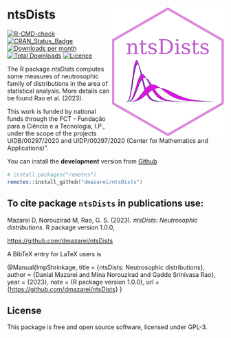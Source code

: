 ntsDists <img src="man/figures/logo.png" align="right" />
======================
[![R-CMD-check](https://github.com/mnrzrad/ImpShrinkage/actions/workflows/R-CMD-check.yaml/badge.svg)](https://github.com/mnrzrad/ImpShrinkage/actions/workflows/R-CMD-check.yaml)
[![CRAN_Status_Badge](https://www.r-pkg.org/badges/version/ntsDists)](https://cran.r-project.org/package=ntsDists)
[![Downloads per month](https://cranlogs.r-pkg.org/badges/ntsDists)](https://cran.r-project.org/package=ntsDists)
[![Total Downloads](https://cranlogs.r-pkg.org/badges/grand-total/ntsDists)](https://cran.r-project.org/package=ntsDists)
[![Licence](https://img.shields.io/badge/licence-GPL--3-blue.svg)](https://www.gnu.org/licenses/gpl-3.0.en.html)


The R package *ntsDists* computes some measures of neutrosophic family of distributions in the area of statistical analysis. More details can be found Rao et al. (2023).

This work is funded by national funds through the FCT - Fundação para a Ciência e a Tecnologia, I.P., under the scope of the projects UIDB/00297/2020 and UIDP/00297/2020 (Center for Mathematics and Applications)".

<!---
## Installation
You can install the **stable** version from
[CRAN](https://cran.r-project.org/package=ntsDists).

```s
install.packages('ntsDists', dependencies = TRUE)
```
-->

You can install the **development** version from
[Github](https://github.com/dmazarei/ntsDists)

```s
# install.packages("remotes")
remotes::install_github("dmazarei/ntsDists")
```

## To cite package `ntsDists` in publications use:
  Mazarei D, Norouzirad M, Rao, G. S. (2023). _ntsDists: Neutrosophic distributions_. R package version 1.0.0,
 
  <https://github.com/dmazarei/ntsDists>
  <!---
  <https://cran.r-project.org/package=ntsDists>.
 -->
A BibTeX entry for LaTeX users is

  @Manual{ImpShrinkage,
    title = {ntsDists: Neutrosophic distributions},
    author = {Danial Mazarei and Mina Norouzirad and Gadde Srinivasa Rao},
    year = {2023},
    note = {R package version 1.0.0},
    <!---
    url = {https://cran.r-project.org/package=ntsDists}
    -->
    url = {https://github.com/dmazarei/ntsDists}
  }



## License

This package is free and open source software, licensed under GPL-3.

